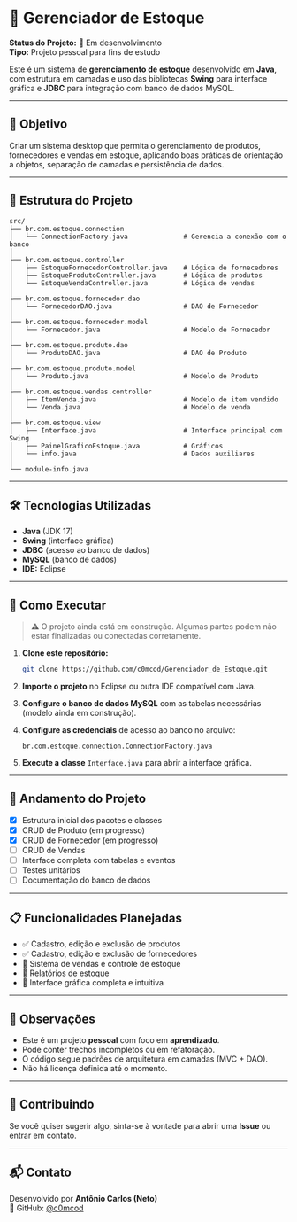 # 🧾 Gerenciador de Estoque

**Status do Projeto:** 🚧 Em desenvolvimento  
**Tipo:** Projeto pessoal para fins de estudo  

Este é um sistema de **gerenciamento de estoque** desenvolvido em **Java**, com estrutura em camadas e uso das bibliotecas **Swing** para interface gráfica e **JDBC** para integração com banco de dados MySQL.

---

## 🎯 Objetivo

Criar um sistema desktop que permita o gerenciamento de produtos, fornecedores e vendas em estoque, aplicando boas práticas de orientação a objetos, separação de camadas e persistência de dados.

---

## 📁 Estrutura do Projeto

```
src/
├── br.com.estoque.connection
│   └── ConnectionFactory.java              # Gerencia a conexão com o banco
│
├── br.com.estoque.controller
│   ├── EstoqueFornecedorController.java    # Lógica de fornecedores
│   ├── EstoqueProdutoController.java       # Lógica de produtos
│   └── EstoqueVendaController.java         # Lógica de vendas
│
├── br.com.estoque.fornecedor.dao
│   └── FornecedorDAO.java                  # DAO de Fornecedor
│
├── br.com.estoque.fornecedor.model
│   └── Fornecedor.java                     # Modelo de Fornecedor
│
├── br.com.estoque.produto.dao
│   └── ProdutoDAO.java                     # DAO de Produto
│
├── br.com.estoque.produto.model
│   └── Produto.java                        # Modelo de Produto
│
├── br.com.estoque.vendas.controller
│   ├── ItemVenda.java                      # Modelo de item vendido
│   └── Venda.java                          # Modelo de venda
│
├── br.com.estoque.view
│   ├── Interface.java                      # Interface principal com Swing
│   ├── PainelGraficoEstoque.java           # Gráficos
│   └── info.java                           # Dados auxiliares
│
└── module-info.java
```

---

## 🛠️ Tecnologias Utilizadas

- **Java** (JDK 17)
- **Swing** (interface gráfica)
- **JDBC** (acesso ao banco de dados)
- **MySQL** (banco de dados)
- **IDE:** Eclipse

---

## 🚀 Como Executar

> ⚠️ O projeto ainda está em construção. Algumas partes podem não estar finalizadas ou conectadas corretamente.

1. **Clone este repositório:**
   ```bash
   git clone https://github.com/c0mcod/Gerenciador_de_Estoque.git
   ```

2. **Importe o projeto** no Eclipse ou outra IDE compatível com Java.

3. **Configure o banco de dados MySQL** com as tabelas necessárias (modelo ainda em construção).

4. **Configure as credenciais** de acesso ao banco no arquivo:
   ```
   br.com.estoque.connection.ConnectionFactory.java
   ```

5. **Execute a classe** `Interface.java` para abrir a interface gráfica.

---

## 🚧 Andamento do Projeto

- [x] Estrutura inicial dos pacotes e classes
- [x] CRUD de Produto (em progresso)
- [x] CRUD de Fornecedor (em progresso)
- [ ] CRUD de Vendas
- [ ] Interface completa com tabelas e eventos
- [ ] Testes unitários
- [ ] Documentação do banco de dados

---

## 📋 Funcionalidades Planejadas

- ✅ Cadastro, edição e exclusão de produtos
- ✅ Cadastro, edição e exclusão de fornecedores
- 🔄 Sistema de vendas e controle de estoque
- 🔄 Relatórios de estoque
- 🔄 Interface gráfica completa e intuitiva

---

## 📌 Observações

- Este é um projeto **pessoal** com foco em **aprendizado**.
- Pode conter trechos incompletos ou em refatoração.
- O código segue padrões de arquitetura em camadas (MVC + DAO).
- Não há licença definida até o momento.

---

## 🤝 Contribuindo

Se você quiser sugerir algo, sinta-se à vontade para abrir uma **Issue** ou entrar em contato.

---

## 📬 Contato

Desenvolvido por **Antônio Carlos (Neto)**  
🔗 GitHub: [@c0mcod](https://github.com/c0mcod)
